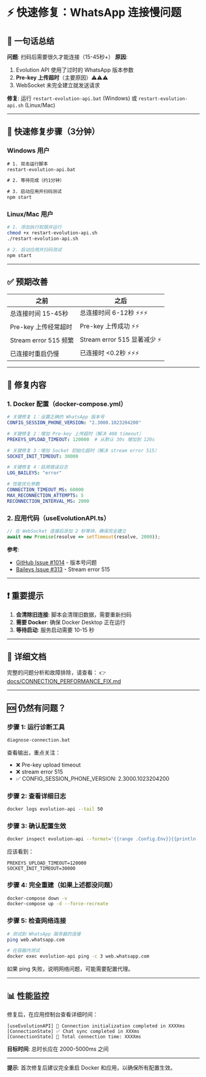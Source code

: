 # ⚡ 快速修复：WhatsApp 连接慢问题

## 🎯 一句话总结

**问题**: 扫码后需要很久才能连接（15-45秒+）
**原因**:
1. Evolution API 使用了过时的 WhatsApp 版本参数
2. **Pre-key 上传超时**（主要原因）⚠️⚠️⚠️
3. WebSocket 未完全建立就发送请求

**修复**: 运行 `restart-evolution-api.bat` (Windows) 或 `restart-evolution-api.sh` (Linux/Mac)

---

## 🚀 快速修复步骤（3分钟）

### Windows 用户

```cmd
# 1. 双击运行脚本
restart-evolution-api.bat

# 2. 等待完成（约1分钟）

# 3. 启动应用并扫码测试
npm start
```

### Linux/Mac 用户

```bash
# 1. 添加执行权限并运行
chmod +x restart-evolution-api.sh
./restart-evolution-api.sh

# 2. 启动应用并扫码测试
npm start
```

---

## ✅ 预期改善

| 之前 | 之后 |
|-----|-----|
| 总连接时间 15-45秒 | 总连接时间 6-12秒 ⚡⚡⚡ |
| Pre-key 上传经常超时 | Pre-key 上传成功 ⚡⚡ |
| Stream error 515 频繁 | Stream error 515 显著减少 ⚡ |
| 已连接时重启仍慢 | 已连接时 <0.2秒 ⚡⚡⚡ |

---

## 🔧 修复内容

### 1. Docker 配置（docker-compose.yml）

```yaml
# 关键修复 1：设置正确的 WhatsApp 版本号
CONFIG_SESSION_PHONE_VERSION: "2.3000.1023204200"

# 关键修复 2：增加 Pre-key 上传超时（解决 408 timeout）
PREKEYS_UPLOAD_TIMEOUT: 120000  # 从默认 30s 增加到 120s

# 关键修复 3：增加 Socket 初始化超时（解决 stream error 515）
SOCKET_INIT_TIMEOUT: 30000

# 关键修复 4：启用错误日志
LOG_BAILEYS: "error"

# 性能优化参数
CONNECTION_TIMEOUT_MS: 60000
MAX_RECONNECTION_ATTEMPTS: 5
RECONNECTION_INTERVAL_MS: 2000
```

### 2. 应用代码（useEvolutionAPI.ts）

```typescript
// 在 WebSocket 连接后添加 2 秒等待，确保完全建立
await new Promise(resolve => setTimeout(resolve, 2000));
```

**参考**:
- [GitHub Issue #1014](https://github.com/EvolutionAPI/evolution-api/issues/1014) - 版本号问题
- [Baileys Issue #313](https://github.com/WhiskeySockets/Baileys/issues/313) - Stream error 515

---

## ❗ 重要提示

1. **会清除旧连接**: 脚本会清理旧数据，需要重新扫码
2. **需要 Docker**: 确保 Docker Desktop 正在运行
3. **等待启动**: 服务启动需要 10-15 秒

---

## 📖 详细文档

完整的问题分析和故障排除，请查看：
👉 [docs/CONNECTION_PERFORMANCE_FIX.md](docs/CONNECTION_PERFORMANCE_FIX.md)

---

## 🆘 仍然有问题？

### 步骤 1: 运行诊断工具

```cmd
diagnose-connection.bat
```

查看输出，重点关注：
- ❌ Pre-key upload timeout
- ❌ stream error 515
- ✅ CONFIG_SESSION_PHONE_VERSION: 2.3000.1023204200

### 步骤 2: 查看详细日志

```bash
docker logs evolution-api --tail 50
```

### 步骤 3: 确认配置生效

```bash
docker inspect evolution-api --format='{{range .Config.Env}}{{println .}}{{end}}' | grep -E "PREKEYS|SOCKET_INIT"
```

应该看到：
```
PREKEYS_UPLOAD_TIMEOUT=120000
SOCKET_INIT_TIMEOUT=30000
```

### 步骤 4: 完全重建（如果上述都没问题）

```bash
docker-compose down -v
docker-compose up -d --force-recreate
```

### 步骤 5: 检查网络连接

```bash
# 测试到 WhatsApp 服务器的连接
ping web.whatsapp.com

# 在容器内测试
docker exec evolution-api ping -c 3 web.whatsapp.com
```

如果 ping 失败，说明网络问题，可能需要配置代理。

---

## 📊 性能监控

修复后，在应用控制台查看详细时间：

```
[useEvolutionAPI] 🎉 Connection initialization completed in XXXXms
[ConnectionState] ✅ Chat sync completed in XXXms
[ConnectionState] 🎉 Total connection time: XXXXms
```

**目标时间**: 总时长应在 2000-5000ms 之间

---

**提示**: 首次修复后建议完全重启 Docker 和应用，以确保所有配置生效。
